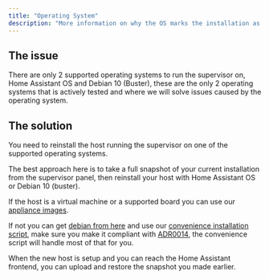 ```yaml
---
title: "Operating System"
description: "More information on why the OS marks the installation as unsupported."
---
```


## The issue

There are only 2 supported operating systems to run the supervisor on,
Home Assistant OS and Debian 10 (Buster), these are the only 2 operating systems
that is actively tested and where we will solve issues caused by the operating system.

## The solution

You need to reinstall the host running the supervisor on one of the supported
operating systems.

The best approach here is to take a full snapshot of your current installation
from the supervisor panel, then reinstall your host with Home Assistant OS or
Debian 10 (buster).

If the host is a virtual machine or a supported board you can use our [appliance images](/hassio/installation/).

If not you can get [debian from here](https://www.debian.org/) and use our [convenience installation script](https://github.com/home-assistant/supervised-installer), make sure you make it compliant with [ADR0014](https://github.com/home-assistant/architecture/blob/master/adr/0014-home-assistant-supervised.md), the convenience script will handle most of that for you.

When the new host is setup and you can reach the Home Assistant frontend, you can upload and restore the snapshot you made earlier.
